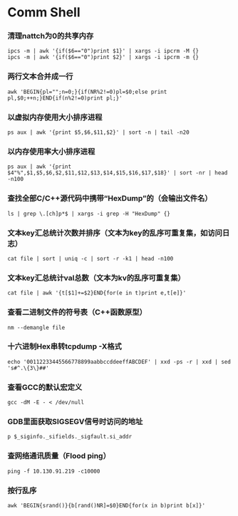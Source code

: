 Comm Shell
=====

### 清理nattch为0的共享内存
    ipcs -m | awk '{if($6=="0")print $1}' | xargs -i ipcrm -M {}
	ipcs -m | awk '{if($6=="0")print $2}' | xargs -i ipcrm -m {}

### 两行文本合并成一行
    awk 'BEGIN{pl="";n=0;}{if(NR%2!=0)pl=$0;else print pl,$0;++n;}END{if(n%2!=0)print pl;}'

### 以虚拟内存使用大小排序进程
    ps aux | awk '{print $5,$6,$11,$2}' | sort -n | tail -n20

### 以内存使用率大小排序进程
    ps aux | awk '{print $4"%",$1,$5,$6,$2,$11,$12,$13,$14,$15,$16,$17,$18}' | sort -nr | head -n100

### 查找全部C/C++源代码中携带“HexDump”的（会输出文件名）
    ls | grep \.[ch]p*$ | xargs -i grep -H "HexDump" {}

### 文本key汇总统计次数并排序（文本为key的乱序可重复集，如访问日志）
    cat file | sort | uniq -c | sort -r -k1 | head -n100

### 文本key汇总统计val总数（文本为kv的乱序可重复集）
	cat file | awk '{t[$1]+=$2}END{for(e in t)print e,t[e]}'

### 查看二进制文件的符号表（C++函数原型）
    nm --demangle file

### 十六进制Hex串转tcpdump -X格式
    echo '00112233445566778899aabbccddeeffABCDEF' | xxd -ps -r | xxd | sed 's#^.\{3\}##'

### 查看GCC的默认宏定义
    gcc -dM -E - < /dev/null

### GDB里面获取SIGSEGV信号时访问的地址
    p $_siginfo._sifields._sigfault.si_addr

### 查网络通讯质量（Flood ping）
    ping -f 10.130.91.219 -c10000

### 按行乱序
    awk 'BEGIN{srand()}{b[rand()NR]=$0}END{for(x in b)print b[x]}'
